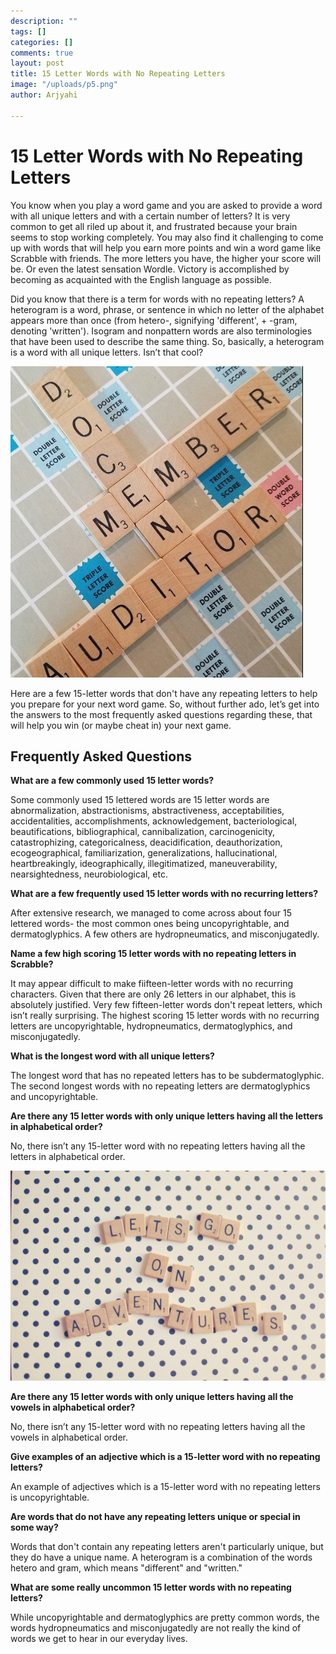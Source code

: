 ```yaml
---
description: ""
tags: []
categories: []
comments: true
layout: post
title: 15 Letter Words with No Repeating Letters
image: "/uploads/p5.png"
author: Arjyahi

---
```

# **15 Letter Words with No Repeating Letters**

You know when you play a word game and you are asked to provide a word with all unique letters and with a certain number of letters? It is very common to get all riled up about it, and frustrated because your brain seems to stop working completely. You may also find it challenging to come up with words that will help you earn more points and win a word game like Scrabble with friends. The more letters you have, the higher your score will be. Or even the latest sensation Wordle. Victory is accomplished by becoming as acquainted with the English language as possible.

Did you know that there is a term for words with no repeating letters? A heterogram is a word, phrase, or sentence in which no letter of the alphabet appears more than once (from hetero-, signifying 'different', + -gram, denoting 'written'). Isogram and nonpattern words are also terminologies that have been used to describe the same thing. So, basically, a heterogram is a word with all unique letters. Isn’t that cool?

![](/uploads/1.PNG)

Here are a few 15-letter words that don't have any repeating letters to help you prepare for your next word game. So, without further ado, let’s get into the answers to the most frequently asked questions regarding these, that will help you win (or maybe cheat in) your next game.

## **Frequently Asked Questions**

**What are a few commonly used 15 letter words?**

Some commonly used 15 lettered words are 15 letter words are abnormalization, abstractionisms, abstractiveness, acceptabilities, accidentalities, accomplishments, acknowledgement, bacteriological, beautifications, bibliographical, cannibalization, carcinogenicity, catastrophizing, categoricalness, deacidification, deauthorization, ecogeographical, familiarization, generalizations, hallucinational, heartbreakingly, ideographically, illegitimatized, maneuverability, nearsightedness, neurobiological, etc.

**What are a few frequently used 15 letter words with no recurring letters?**

After extensive research, we managed to come across about four 15 lettered words- the most common ones being uncopyrightable, and dermatoglyphics. A few others are hydropneumatics, and misconjugatedly.

**Name a few high scoring 15 letter words with no repeating letters in Scrabble?**

It may appear difficult to make fiifteen-letter words with no recurring characters. Given that there are only 26 letters in our alphabet, this is absolutely justified. Very few fifteen-letter words don't repeat letters, which isn’t really surprising. The highest scoring 15 letter words with no recurring letters are uncopyrightable, hydropneumatics, dermatoglyphics, and misconjugatedly.

**What is the longest word with all unique letters?**

The longest word that has no repeated letters has to be subdermatoglyphic. The second longest words with no repeating letters are dermatoglyphics and uncopyrightable.

**Are there any 15 letter words with only unique letters having all the letters in alphabetical order?**

No, there isn’t any 15-letter word with no repeating letters having all the letters in alphabetical order.

![](/uploads/pexels-leah-kelley-239329.jpg)

**Are there any 15 letter words with only unique letters having all the vowels in alphabetical order?**

No, there isn’t any 15-letter word with no repeating letters having all the vowels in alphabetical order.

**Give examples of an adjective which is a 15-letter word with no repeating letters?**

An example of adjectives which is a 15-letter word with no repeating letters is uncopyrightable.

**Are words that do not have any repeating letters unique or special in some way?**

Words that don't contain any repeating letters aren't particularly unique, but they do have a unique name. A heterogram is a combination of the words hetero and gram, which means "different" and "written."

**What are some really uncommon 15 letter words with no repeating letters?**

While uncopyrightable and dermatoglyphics are pretty common words, the words hydropneumatics and misconjugatedly are not really the kind of words we get to hear in our everyday lives.